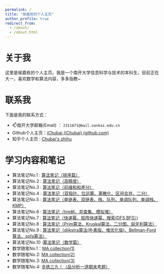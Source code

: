 ```yaml
---
permalink: /
title: "侯嘉栋的个人主页"
author_profile: true
redirect_from: 
  - /about/
  - /about.html
---
```

# 关于我
这里是侯嘉栋的个人主页。我是一个南开大学信息科学与技术的本科生，目前正在大一，喜欢数学和算法内容，多多指教~
# 联系我
下面是我的联系方式：
 - 📫南开大学邮箱(Email) ： `2311671@mail.nankai.edu.cn`
 - Github个人主页：[iChubai (iChubai) (github.com)](https://github.com/iChubai)
 - 知乎个人主页 : [Chubai's zhihu](https://www.zhihu.com/people/chu-bai-13-4)

# 学习内容和笔记
 - 算法笔记No.1 : [算法笔记（排序篇）](https://zhuanlan.zhihu.com/p/671231191)
 - 算法笔记No.2 : [算法笔记（高精度）](https://zhuanlan.zhihu.com/p/679063770)
 - 算法笔记No.3 : [算法笔记（前缀和和差分）](https://zhuanlan.zhihu.com/p/679260528)
 - 算法笔记No.4 : [算法笔记（双指针、位运算、离散化、区间合并、二分）](https://zhuanlan.zhihu.com/p/679842801)
 - 算法笔记No.5 : [算法笔记（单链表、双链表、栈、队列、单调队列、单调栈、KMP）](https://zhuanlan.zhihu.com/p/679873064)
 - 算法笔记No.6 : [算法笔记（tire树、并查集、模拟堆）](https://zhuanlan.zhihu.com/p/681300806)
 - 算法笔记No.7 : [算法笔记（快速幂、矩阵快速幂、搜索(DFS,BFS）)](https://zhuanlan.zhihu.com/p/683451679)
 - 算法笔记No.8 : [算法笔记（Prim算法、Kruskal算法、二分图、匈牙利算法）](https://zhuanlan.zhihu.com/p/685637694)
 - 算法笔记No.9 : [算法笔记（dijkstra算法(朴素版、堆优化版)、Bellman-Ford算法、spfa算法）](https://zhuanlan.zhihu.com/p/684656346)
 - 算法笔记No.10 :[算法笔记（数学篇）](https://zhuanlan.zhihu.com/p/685767000)
 - 数学随笔No.1：[MA collection(1)](https://zhuanlan.zhihu.com/p/677811582)
 - 数学随笔No.2: [MA collection(2)](https://zhuanlan.zhihu.com/p/677914525)
 - 数学随笔No.3: [MA collection(3)](https://zhuanlan.zhihu.com/p/680281501)
 - 数学随笔No.4: [冬练三九！（品分析一道期末考题）](https://zhuanlan.zhihu.com/p/679674494)
